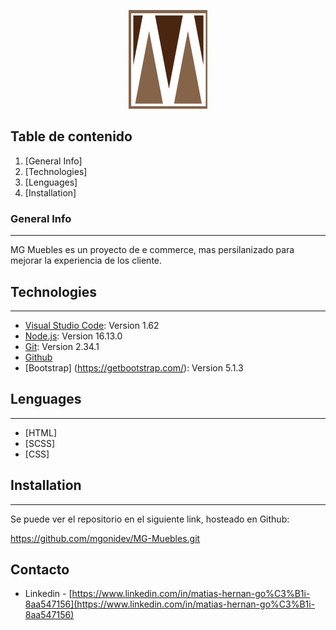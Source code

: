 <p align="center">
  <img src="imagenes/Logotipo.png" alt="Logo" /></a>
</p>

## Table de contenido
1. [General Info]
2. [Technologies]
3. [Lenguages]
4. [Installation]


### General Info
***
MG Muebles es un proyecto de e commerce, mas persilanizado para mejorar la experiencia de los cliente.


## Technologies
***
* [Visual Studio Code](https://code.visualstudio.com/): Version 1.62 
* [Node.js](https://nodejs.org/es/): Version 16.13.0
* [Git](https://git-scm.com/): Version 2.34.1
* [Github](https://github.com/)
* [Bootstrap] (https://getbootstrap.com/): Version 5.1.3

## Lenguages
***
* [HTML]
* [SCSS]
* [CSS]

## Installation
***
Se puede ver el repositorio en el siguiente link, hosteado en Github:

https://github.com/mgonidev/MG-Muebles.git

## Contacto

- Linkedin - [https://www.linkedin.com/in/matias-hernan-go%C3%B1i-8aa547156](https://www.linkedin.com/in/matias-hernan-go%C3%B1i-8aa547156)


